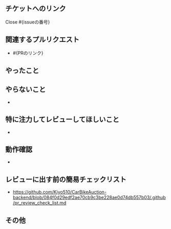 ## チケットへのリンク

Close #{issueの番号}

## 関連するプルリクエスト

<!-- 過去のPRで関連するものがあればリンクを記載 -->

- #{PRのリンク}

## やったこと

<!-- このプルリクで何をしたのか -->

## やらないこと

<!-- このプルリクでやらないことは何か（あれば。無いなら「無し」でOK） （やらない場合は、どのタイミングでやるのかを明記する。） -->
-

## 特に注力してレビューしてほしいこと

<!-- 不安があってレビューしてほしい点などあれば記載 -->
- 

## 動作確認

<!-- どのような動作確認を行ったのか　結果はどうか -->
- 

## レビューに出す前の簡易チェックリスト
- https://github.com/Kiyo510/CarBikeAuction-backend/blob/084f0d29edf2ae70cb9c3be228ae0d74db557b03/.github/pr_review_check_list.md

## その他

<!-- レビュワーへの参考情報（実装上の懸念点や注意点などあれば記載）-->
